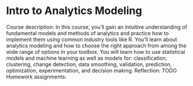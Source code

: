 # Intro to Analytics Modeling
Course description: In this course, you’ll gain an intuitive understanding of fundamental models and methods of analytics and practice how to implement them using common industry tools like R. You’ll learn about analytics modeling and how to choose the right approach from among the wide range of options in your toolbox. You will learn how to use statistical models and machine learning as well as models for: classification, clustering, change detection, data smoothing, validation, prediction, optimization, experimentation, and decision making.
Reflection: TODO
Homework assignments: 
